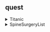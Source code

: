 ## quest
<details>
<summary>Titanic</summary>

NO|Variable|Definition|Key|분석가의견
|--|--|--|--|--|
1|PassengerId|||
2|Pclass|||
3|Name|||
4|Sex|||
5|Age|||
6|SibSp|||
7|Parch|||
8|Ticket|||
9|Fare|||
10|Embarked|||
</details>

<details>
<summary>SpineSurgeryList</summary>

NO|Variable|Definition|Key|분석가 의견|
|--|--|--|--|--|
1|환자ID|환자를 식별하는 고유한 ID|환자 개인 고유 ID|분석에 맞지 않음.|
2|Large Lymphocyte|혈액 내 큰 림프구 수치를 나타내는 지표||범주형|
3|Location of herniation|탈출한 디스크의 위치로 매개변수|||
4|ODI|척추 통증 장애 지수로, 일상 생활에서 발생하는 제한 정도를 평가하는 지표|||
5|가족력|질병이나 유전적 소인이 부모나 가족 선조에 보이는 경우|||
6|간질성폐질환|폐 건강 상태를 나타내는 지표|||
7|고혈압여부|고혈압 유무를 나타내는 지표|||
8|과거수술횟수|과거 수술을 받은 횟수를 나타내는 지표|||
9|당뇨여부|당뇨병 유무를 나타내는 지표|||
10|말초동맥질환여부|말초 동맥 질환 유무를 나타내는 지표|||
11|빈혈여부|빈혈 유무를 나타내는 지표|||
12|성별|남성 또는 여성 성별을 나타내는 지표|||
13|스테로이드치료|스테로이드 치료 여부를 나타내는 지표|||
14|신부전여부|신장 건강 상태를 나타내는 지표|||
15|신장|체내 물질의 정상적인 배설을 도와주는 신장 기능을 나타내는 지표|||
16|심혈관질환|심혈관 건강 상태를 나타내는 지표|||
17|암발병여부|암 발생 여부를 나타내는 지표|||
18|연령|나이를 나타내는 지표|||
19|우울증여부|우울증 유무를 나타내는 지표|||
20|입원기간|입원한 기간을 나타내는 지표|||
21|입원일자|입원일을 나타내는 지표|||
22|종양진행여부|종양의 진행 상태를 나타내는 지표|||
23|직업|환자의 직업을 나타내는 지표|||
24|체중|체중을 나타내는 지표|||
25|퇴원일자|퇴원일을 나타내는 지표|||
26|헤모글로빈수치|혈중 헤모글로빈 농도를 나타내는 지표|||
27|혈전합병증여부|혈전 합병증 유무를 나타내는 지표|||
28|환자통증정도|환자의 통증 정도를 평가하는 지표|||
29|흡연여부|흡연 여부를 나타내는 지표|||
30|통증기간(월)|통증이 시작된 지난 기간을 나타내는 지표|||
31|수술기법|수술 시 사용된 기술을 나타내는 지표|||
32|수술시간|수술 소요 시간을 나타내는 지표|||
33|수술실패여부|수술 실패 여부를 나타내는 지표|||
34|수술일자|수술을 받은 날짜를 나타내는 지표|||
35|재발여부|척추 통증이 재발되었는지 여부를 나타내는 지표|||
36|혈액형|환자의 혈액형을 나타내는 지표|||
37|전방디스크높이(mm)|전방 디스크의 높이를 나타내는 지표|||
38|후방디스크높이(mm)|후방 디스크의 높이를 나타내는 지표|||
39|지방축적도|지방 축적 정도를 나타내는 지표|||
40|Instability|척추 안정성을 나타내는 지표|||
41|MF + ES|혼합 신경병증 및 대량 열 치료(미세파 관리 및 전기 자극)로 수행된 치료법|||
42|Modic change|검은색과 밝은색의 조합으로 척추의 변형을 표시하는 방법으로, 척추 통증과 관련이 있을 수 있다.|||
43|PI|척추 곡률을 나타내는 지표|||
44|PT|척추 곡률을 나타내는 지표|||
45|Seg Angle(raw)|척추 각도를 나타내는 지표|||
46|Vaccum disc|Vaccum disk는 디스크의 최종 단계로, 이 상태에서 쉽게 부러져 다른 퇴행성 디스크 질환을 유발한다.|||
47|골밀도|골의 밀도를 나타내는 지표|||
48|디스크단면적|디스크 단면적을 나타내는 지표|||
49|디스크위치|디스크의 위치를 나타내는 지표|||
50|척추이동척도|척추 이동 범위를 나타내는 지표|||
51|척추전방위증|척추의 사진에서 전방위증을 발견한 경우의 수준을 나타내는 지표|||
</details>
